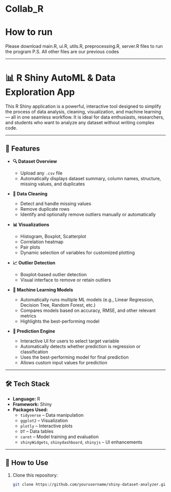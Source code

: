 # Collab_R

# How to run
Please download main.R, ui.R, utils.R, preprocessing.R, server.R files to run the program
P.S. All other files are our previous codes

---


# 📊 R Shiny AutoML & Data Exploration App

This R Shiny application is a powerful, interactive tool designed to simplify the process of data analysis, cleaning, visualization, and machine learning — all in one seamless workflow. It is ideal for data enthusiasts, researchers, and students who want to analyze any dataset without writing complex code.

---

## 🚀 Features

- **🔍 Dataset Overview**
  - Upload any `.csv` file
  - Automatically displays dataset summary, column names, structure, missing values, and duplicates

- **🧹 Data Cleaning**
  - Detect and handle missing values
  - Remove duplicate rows
  - Identify and optionally remove outliers manually or automatically

- **📊 Visualizations**
  - Histogram, Boxplot, Scatterplot
  - Correlation heatmap
  - Pair plots
  - Dynamic selection of variables for customized plotting

- **📈 Outlier Detection**
  - Boxplot-based outlier detection
  - Visual interface to remove or retain outliers

- **🤖 Machine Learning Models**
  - Automatically runs multiple ML models (e.g., Linear Regression, Decision Tree, Random Forest, etc.)
  - Compares models based on accuracy, RMSE, and other relevant metrics
  - Highlights the best-performing model

- **🔮 Prediction Engine**
  - Interactive UI for users to select target variable
  - Automatically detects whether prediction is regression or classification
  - Uses the best-performing model for final prediction
  - Allows custom input values for prediction

---

## 🛠️ Tech Stack

- **Language:** R  
- **Framework:** Shiny  
- **Packages Used:**  
  - `tidyverse` – Data manipulation  
  - `ggplot2` – Visualization  
  - `plotly` – Interactive plots  
  - `DT` – Data tables  
  - `caret` – Model training and evaluation  
  - `shinyWidgets`, `shinydashboard`, `shinyjs` – UI enhancements

---

## 📂 How to Use

1. Clone this repository:
   ```bash
   git clone https://github.com/yourusername/shiny-dataset-analyzer.git

